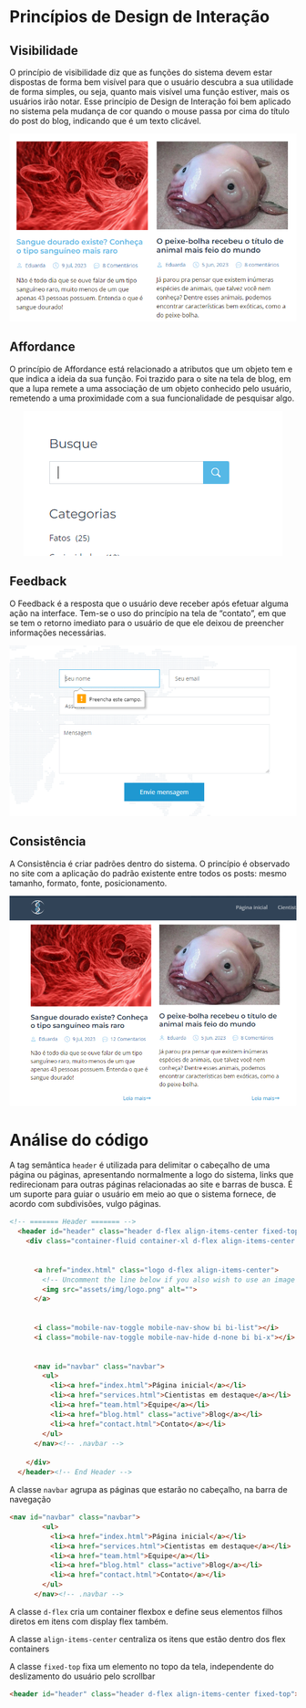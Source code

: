 
# Princípios de Design de Interação

## Visibilidade
O princípio de visibilidade diz que as funções do sistema devem estar dispostas de forma bem visível para que o usuário descubra a sua utilidade de forma simples, ou seja, quanto mais visível uma função estiver, mais os usuários irão notar. Esse princípio de Design de Interação foi bem aplicado no sistema pela mudança de cor quando o mouse passa por cima do título do post do blog, indicando que é um texto clicável.

<div align="center">

![Exemplo que mostra a presença da visibilidade](img/visibility.png)

</div>

## Affordance
   
O princípio de Affordance está relacionado a atributos que um objeto tem e que indica a ideia da sua função. Foi trazido para o site na tela de blog, em que a lupa remete a uma associação de um objeto conhecido pelo usuário, remetendo a uma proximidade com a sua funcionalidade de pesquisar algo.

<div align="center">

![Exemplo que mostra a presença de affordance](img/affordance.png)

</div>

## Feedback

O Feedback é a resposta que o usuário deve receber após efetuar alguma ação na interface. Tem-se o uso do princípio na tela de “contato”, em que se tem o retorno imediato para o usuário de que ele deixou de preencher informações necessárias.

<div align="center">

![Exemplo que mostra a presença de feedback](img/feedback.png)

</div>

## Consistência

A Consistência é criar padrões dentro do sistema. O princípio é observado no site com a aplicação do padrão existente entre todos os posts: mesmo tamanho, formato, fonte, posicionamento.

<div align="center">

![Exemplo que mostra a presença de consistência](img/consistency.png)

</div>

# Análise do código

A tag semântica `header` é utilizada para delimitar o cabeçalho de uma página ou páginas, apresentando normalmente a logo do sistema, links que redirecionam para outras páginas relacionadas ao site e barras de busca. É um suporte para guiar o usuário em meio ao que o sistema fornece, de acordo com subdivisões, vulgo páginas.

```html
<!-- ======= Header ======= -->
  <header id="header" class="header d-flex align-items-center fixed-top">
    <div class="container-fluid container-xl d-flex align-items-center justify-content-between">


      <a href="index.html" class="logo d-flex align-items-center">
        <!-- Uncomment the line below if you also wish to use an image logo -->
        <img src="assets/img/logo.png" alt="">
      </a>


      <i class="mobile-nav-toggle mobile-nav-show bi bi-list"></i>
      <i class="mobile-nav-toggle mobile-nav-hide d-none bi bi-x"></i>


      <nav id="navbar" class="navbar">
        <ul>
          <li><a href="index.html">Página inicial</a></li>
          <li><a href="services.html">Cientistas em destaque</a></li>
          <li><a href="team.html">Equipe</a></li>
          <li><a href="blog.html" class="active">Blog</a></li>
          <li><a href="contact.html">Contato</a></li>
        </ul>
      </nav><!-- .navbar -->

    </div>
  </header><!-- End Header -->

```

A classe `navbar` agrupa as páginas que estarão no cabeçalho, na barra de navegação

```html
<nav id="navbar" class="navbar">
        <ul>
          <li><a href="index.html">Página inicial</a></li>
          <li><a href="services.html">Cientistas em destaque</a></li>
          <li><a href="team.html">Equipe</a></li>
          <li><a href="blog.html" class="active">Blog</a></li>
          <li><a href="contact.html">Contato</a></li>
        </ul>
      </nav><!-- .navbar -->

```
A classe `d-flex` cria um container flexbox e define seus elementos filhos diretos em itens com display flex também.

A classe `align-items-center` centraliza os itens que estão dentro dos flex containers 

A classe `fixed-top` fixa um elemento no topo da tela, independente do deslizamento do usuário pelo scrollbar

```html
<header id="header" class="header d-flex align-items-center fixed-top">
```
